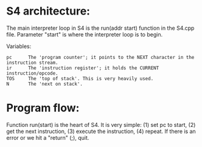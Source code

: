 # S4 architecture:

The main interpreter loop in S4 is the run(addr start) function in the S4.cpp file. Parameter "start" is where the interpreter loop is to begin.

Variables:

```
pc      The 'program counter'; it points to the NEXT character in the instruction stream.
ir      The 'instruction register'; it holds the CURRENT instruction/opcode.
TOS     The 'top of stack'. This is very heavily used.
N       The 'next on stack'.
```

# Program flow:

Function run(start) is the heart of S4. It is very simple: (1) set pc to start, (2) get the next instruction, (3) execute the instruction, (4) repeat. If there is an error or we hit a "return" (;), quit.
